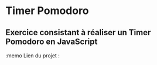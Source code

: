 # Timer Pomodoro
## Exercice consistant à réaliser un Timer Pomodoro en JavaScript
:memo Lien du projet :